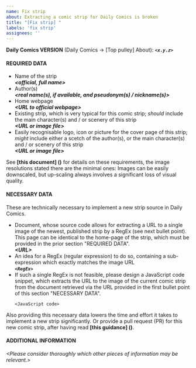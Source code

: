 ```yaml
---
name: Fix strip
about: Extracting a comic strip for Daily Comics is broken 
title: "[Fix strip] "
labels: 'fix strip'
assignees: ''
---
```


**Daily Comics VERSION** (Daily Comics → [Top pulley] About): ***`<x.y.z>`***
<br />

#### REQUIRED DATA
- Name of the strip<br />
  ***\<official, full name\>***
- Author(s)<br />
  ***\<real name(s), if available, and pseudonym(s) / nickname(s)\>***
- Home webpage<br />
  ***\<URL to official webpage\>***
- Existing strip, which is very typical for this comic strip; *should* include the main character(s) and / or scenery of this strip<br />
  ***\<URL or image file\>***
- Easily recognisable logo, icon or picture for the cover page of this
  strip; *might* include either a scetch of the author(s), or the main character(s) and / or scenery of this strip<br />
  ***\<URL or image file\>***

See **[this document] ()** for details on these requirements, the image resolutions stated there are the minimal ones: Images can be easily downscaled, but up-scaling always involves a significant loss of visual quality.

#### NECESSARY DATA
These are technically necessary to implement a new strip source in Daily Comics.
- Document, whose source code allows for extracting a URL to a single image of the newest, published strip by a RegEx (see next bullet point).  This page can be identical to the home-page of the strip, which must be provided in the prior section "REQUIRED DATA".<br />
  ***\<URL\>***
- An idea for a RegEx (regular expression) to do so, containing a sub-expression which exactly matches the image URL<br />
  ***`<RegEx>`***
- If such a single RegEx is not feasible, please design a JavaScript code snippet, which extracts the URL to the image of the current comic strip from the document retrieved via the URL provided in the first bullet point of this section "NECESSARY DATA".
  ```
  <JavaScript code>
  ```

Also providing this necessary data lowers the time and effort it takes to implement a new strip significantly.  Or provide a pull request (PR) for this new comic strip, after having read **[this guidance] ()**.

#### ADDITIONAL INFORMATION

*\<Please consider thoroughly which other pieces of information may be relevant.\>*

